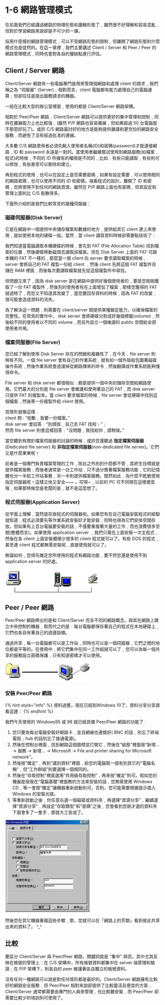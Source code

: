 # 1-6 網路管理模式

在前面我們已經講過網路的物理形態和邏輯形態了﹐雖然很不好理解和容易混亂﹐但對於學習網路來說卻是不可少的一課。

採用什麼樣的網路管理模式﹐可以不受網路形態的限制﹐但離開了網路形態則什麼模式也是徒然的。在這一章裡﹐我們主要講述 Client / Server 和 Peer / Peer 的網路管理模式﹐同時也會對各自的優缺點進行評估。

## **Client / Server 網路**

Client/Server 網路有一些電腦專門是用來管理個網路和處理 client 的請求﹐我們稱之為 "伺服器" \(Server\)﹔相對而言，client 電腦都有能力處理自己的電腦運算﹐但卻往往是提出服務請求的機器。

一般在比較大型的辦公室裡面﹐使用的都是 Client/Server 網路架構。

相對於 Peer/Peer 網路﹐Client/Server 網路可以提供更好的集中管理和控制﹐同時在擴展能力上也比較強﹐\(雖然 P/P 網路也容易擴展﹐但如果超過 50 台電腦就不那麼好玩了\)。或許 C/S 網路最討好的地方是能夠提供嚴謹和更充份的網路安全服務﹐而避免了沒有經過批准的連線。

大多數 C/S 網路使用者必須先輸入使用者名稱\(ID\)和密碼\(password\)才能連接網路﹐ID 和 password 永遠是一對的。當使用者繼續嘗試使用到網路服務\(如檔案﹐程式\)的時候﹐不同的 ID 所擁有的權限是不同的﹐比如﹕有些只能讀取﹐有些則可以修改﹐有些甚至可以刪除和建立。

再到程式的使用﹐也可以在設定上是否需要密碼﹐如果有設定需要﹐可以使用相同的網路密碼﹐也可以使用不同的 ID 和密碼，端看程式的設計。離開了 ID 和密碼﹐您將使用不到任何的網路資源。雖然在 P/P 網路上面也有密碼﹐但其設定和管理上面則比 C/S 鬆散得多。

下面所介紹的是我們比較常見的幾種伺服器：

### **磁碟伺服器\(Disk Server\)**

它是在網路中一個提供中央儲存檔案和數據的地方﹐提供給其它 client 連上來使用﹐就如使用本地的硬碟一般。當然﹐當 client 讀寫資料時候卻需要點技術了：

我們知道當電腦讀取本機硬碟的時候﹐會先到 FAT \(File Allocation Table\) 找到檔案的位置﹐然後硬碟移動磁頭去讀取該檔案。但在 Disk Server 上面的 FAT 可跟本機的 FAT 不一樣的﹐那麼當一個 client 向 server 要求讀取檔案的時候﹐server 會將自己的 FAT 複製一份給 client ﹐然後 client 先將這個 FAT 複製件存儲在 RAM 裡面﹐而後每次要讀取檔案就先從這個複製件中尋找。

但問題又來了﹐因為 disk server 是在網路中提供好幾個使用者的﹐要是您剛剛獲取了一份 FAT 複製件﹐然後別的使用者有在上面增加了檔案﹐那樣您獲得的 FAT 就過時了﹐而您又不知道其改變了﹐當您要回存資料的時候﹐因為 FAT 的改變﹐很可能會造成資料的流失。

為了解決這一問題﹐則需要在 client/server 間提供某種鎖定能力，以確保檔案的完整性。在常見的實作中， disk server 會將硬碟分割成好幾個標籤\(volume\)﹐然後給不同的使用者以不同的 volume﹐而另外設立一個唯讀的 public 空間給全部使用者共用。

### **檔案伺服器\(File Server\)**

您已經了解到使用 Disk Server 存在的問題和複雜性了﹐在今天﹐file server 則稍有不同。一個 file server 會有自己的作業系統﹐就有如一個外殼般包圍著磁碟操作系統﹐然後作業系統會過濾掉從網路傳來的命令﹐然後翻譯成作業系統能夠懂得命令。

File server 和 disk server 都很相似﹕都是提供一個中央的儲存空間給網路使用。它們最大的分別是 file server 會維護和使用著自己的 FAT﹐而 disk server 只提供 FAT 的複製本。當 client 要求檔案的時候﹐file server 會從硬碟中找到這個檔案﹐然後寄一份複製件給 client 使用。

其情形就像這樣﹕   
client 問 : “抱歉﹐我要一份檔案。”   
disk server 會回答﹕“別煩我﹐自己去 FAT 找啦﹗”﹔   
然而 file server 則會這樣回答﹕“沒問題﹐我找給你﹐請稍侯。”

當您聽到有關於檔案伺服器的討論的時候﹐或許您還聽過 **指定檔案伺服器**\(Dedicated file server\) 和 **非指定檔案伺服器**\(non-dedicated file server\)。它們又是什麼東東呢﹖

前者是一個專門負責檔案管理的工作﹐除此之外別的什麼都不管﹐其終生目標就是提供檔案服務﹔而後者通常是一台工作站﹐只不過分擔著檔案服務功能﹐它的記憶體也分一半給工作站事務﹐另一半則提供檔案服務。既然如此﹐為什麼不乾脆使用指定伺服器呢﹖這樣又快又安全~~~ 。哎呀~﹐以前的 PC 可不同現在這樣便宜哦﹐如果那時候您是老闆的是﹐就不是這麼想了。

### **程式伺服器\(Application Server\)**

從字面上理解﹐當然是存放程式的伺服器啦。如果您有在自己電腦安裝程式的經驗就知道﹐程式必須要先等作業系統安裝好才能安裝﹐同時也得為它們安排空間存放。但如果有上百台電腦要安裝的話﹐不僅要重複著大量的工作﹐而也浪費很多空間\(整體而言\)。如果使用 application server ﹐我們只需在上面安裝一次主程式﹐然後在各 client 上面安裝體積少很多的 client 程式就可以了。有些 DOS 的程式﹐甚至連 client 程式都無需安裝呢﹐直接使用就可以了。

無論如何﹐您得先確定您所使用的程式有網路功能﹐要不然您還是使用不到 application server 的好處。

![](../.gitbook/assets/1-6_clientserver.png)

## **Peer / Peer 網路**

Peer/Peer 網路帶出的是和 Client/Server 完全不同的網路概念。與其在網路上建立中央控制的機器﹐取而代之的是﹕每台電腦都保存著自己的程式在本地硬碟上﹐它們也各自有著自己的週邊設備。

通過共享﹐每一台電腦都可以是工作站﹐同時也可以是一個伺服器﹐它們之間的地位都是平等的。在使用中﹐將它們集中在同一工作組就可以了﹐您可以為每一個共享的服務設立密碼保護﹐只有知道密碼才可以使用。

![](../.gitbook/assets/1-6_p2p.png)

### **安裝 Peer/Peer 網路**

{% hint style="info" %}
資料過舊，現在已經到Windows 10了，資料分享分享請看這邊：
{% endhint %}

我們今天使用的 Windows95 或 98 就已經具備 Peer/Peer 網路的功能了﹕

1. 您只要為每台電腦安裝好網路卡﹐並且網線也連接好\( BNC 的話﹐別忘了終端電阻﹔hub 的話別忘了接通電源\)。
2. 然後在控制台裡面﹐找到網路這個圖標並打開它﹐然後在“組態”裡面按“新增... -&gt; 服務 -&gt; 新增... -&gt; Microsoft -&gt; File and printer sharing for Microsoft network”。
3. 然後按“確定”﹐再到“識別資料”裡面﹐給您的電腦取一個有別其它的“電腦名稱”﹐但“工作群組”則要選擇一個相同的。
4. 然後在“存取控制”裡面選用“共用級存取控制”﹐再來按“確定”則可。假如您的機器是按我在“電腦基礎”裡面教的方法來安裝的話﹐您無需使用 Windows CD﹐等一會按“確定”讓機器重新啟動則可，否則，您可能需要根據提示插入 Windows 的安裝光碟。
5. 等重新啟動之後﹐你任意右選一個磁碟或資料夾﹐再選擇“資源分享”﹐繼續選擇“資源分享”﹐再設定“存取類型”和“密碼”之後﹐您會看到您剛才選的資料夾下面會多了一隻手﹐那就大工告成了。

![](../.gitbook/assets/1-6_share.png)

然後您在其它機器重複這些步驟﹐那，您就可以在「網路上的芳鄰」看到彼此共享出來的資料了。 ^\_^

## **比較**

要區分 Client/Server 與 Peer/Peer 網路，關鍵詞就是 "集中" 與否。其中尤其反映在帳號的管理上：在 C/S 架構中，所有帳號資料都集中在 server 端管理和驗證﹔在 P/P 架構下，則各自的 peer 維護著各自獨立的帳號資料。

沒有任何一種網路可以說是對任何情形都是最好的。Client/Server 網路擁有比較好的網路安全服務﹐但 Peer/Peer 相對來說卻提供了比較靈活且便宜的方案﹔Client/Server 通常都需要由專門的人員來管理﹐也比較難安裝﹐而 Peer/Peer 卻需要比較少的培訓則可使用了。

